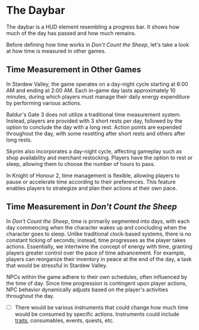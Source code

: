 # The Daybar

The daybar is a HUD element resembling a progress bar.
It shows how much of the day has passed and how much remains.

Before defining how time works in _Don't Count the Sheep_, let's take a look at how time is measured in other games.

## Time Measurement in Other Games

In Stardew Valley, the game operates on a day-night cycle starting at 6:00 AM and ending at 2:00 AM.
Each in-game day lasts approximately 10 minutes, during which players must manage their daily energy expenditure by performing various actions.

Baldur's Gate 3 does not utilize a traditional time measurement system.
Instead, players are provided with 3 short rests per day, followed by the option to conclude the day with a long rest.
Action points are expended throughout the day, with some resetting after short rests and others after long rests.

Skyrim also incorporates a day-night cycle, affecting gameplay such as shop availability and merchant restocking.
Players have the option to rest or sleep, allowing them to choose the number of hours to pass.

In Knight of Honour 2, time management is flexible, allowing players to pause or accelerate time according to their preferences.
This feature enables players to strategize and plan their actions at their own pace.

## Time Measurement in _Don't Count the Sheep_

In _Don't Count the Sheep_, time is primarily segmented into days, with each day commencing when the character wakes up and concluding when the character goes to sleep.
Unlike traditional clock-based systems, there is no constant ticking of seconds; instead, time progresses as the player takes actions.
Essentially, we intertwine the concept of energy with time, granting players greater control over the pace of time advancement.
For example, players can reorganize their inventory in peace at the end of the day, a task that would be stressful in Stardew Valley.

NPCs within the game adhere to their own schedules, often influenced by the time of day.
Since time progression is contingent upon player actions, NPC behavior dynamically adjusts based on the player's activities throughout the day.

- [ ] There would be various instruments that could change how much time would be consumed by specific actions.
      Instruments could include [traits][traits], consumables, events, quests, etc.

<!-- List of References -->

[traits]: traits.md
